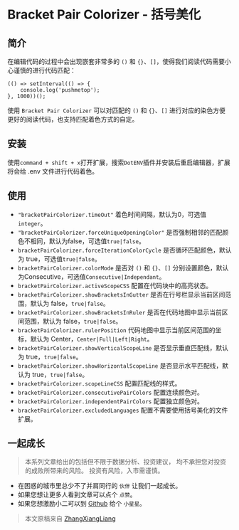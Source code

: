 # Bracket Pair Colorizer - 括号美化

## 简介

在编辑代码的过程中会出现嵌套非常多的 `()` 和 `{}`、`[]`，使得我们阅读代码需要小心谨慎的进行代码匹配：

```
(() => setInterval(() => {
    console.log('pushmetop');
}, 1000))();
```

使用 `Bracket Pair Colorizer` 可以对匹配的 `()` 和 `{}`、`[]` 进行对应的染色方便更好的阅读代码，也支持匹配着色方式的自定。

## 安装

使用`command + shift + x`打开扩展，搜索`DotENV`插件并安装后重启编辑器，扩展将会给 .env 文件进行代码着色。

## 使用

* `"bracketPairColorizer.timeOut"` 着色时间间隔，默认为0，可选值`integer`。
* `"bracketPairColorizer.forceUniqueOpeningColor"` 是否强制相邻的匹配颜色不相同，默认为false，可选值`true|false`。
* `bracketPairColorizer.forceIterationColorCycle` 是否循环匹配颜色，默认为 true，可选值`true|false`。
* `bracketPairColorizer.colorMode` 是否对 `()` 和 `{}`、`[]` 分别设置颜色，默认为Consecutive，可选值`Consecutive|Independant`。
* `bracketPairColorizer.activeScopeCSS` 配置在代码块中的高亮状态。
* `bracketPairColorizer.showBracketsInGutter` 是否在行号栏显示当前区间范围，默认为 false，`true|false`。
* `bracketPairColorizer.showBracketsInRuler` 是否在代码地图中显示当前区间范围，默认为 false，`true|false`。
* `bracketPairColorizer.rulerPosition` 代码地图中显示当前区间范围的坐标，默认为 Center，`Center|Full|Left|Right`。
* `bracketPairColorizer.showVerticalScopeLine` 是否显示垂直匹配线，默认为 true，`true|false`。
* `bracketPairColorizer.showHorizontalScopeLine` 是否显示水平匹配线，默认为 true，`true|false`。
* `bracketPairColorizer.scopeLineCSS` 配置匹配线的样式。
* `bracketPairColorizer.consecutivePairColors` 配置连续颜色对。
* `bracketPairColorizer.independentPairColors` 配置独立颜色对。
* `bracketPairColorizer.excludedLanguages` 配置不需要使用括号美化的文件扩展。

## 一起成长

> 本系列文章给出的包括但不限于数据分析、投资建议，
> 均不承担您对投资的成败所带来的风险。
> 投资有风险，入市需谨慎。

- 在困惑的城市里总少不了并肩同行的 `伙伴` 让我们一起成长。
- 如果您想让更多人看到文章可以点个 `点赞`。
- 如果您想激励小二可以到 [Github](https://github.com/zhangxiangliang/vscode-tutorial) 给个 `小星星`。

> 本文原稿来自 [ZhangXiangLiang](https://github.com/zhangxiangliang)